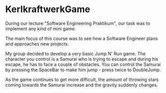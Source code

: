 # KerlkraftwerkGame

During our lecture "Software Engineering Praktikum", our task was to implement any kind of mini game.

The main focus of this course was to see how a Software Engineer plans and approaches new projects.

My group decided to develop a very basic Jump N' Run game. 
The character you control is a Samurai who is trying to escape and during his escape, he has to face a couple of obstacles. 
You can control the Samurai by pressing the SpaceBar to make him jump - press twice to DoubleJump.

As the game continues to get more difficult, the amount of throwing stars coming towards the Samurai increase and the gravity suddenly changes.
